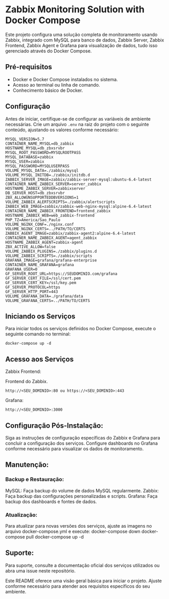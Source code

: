 # Zabbix Monitoring Solution with Docker Compose

Este projeto configura uma solução completa de monitoramento usando Zabbix, integrado com MySQL para banco de dados, Zabbix Server, Zabbix Frontend, Zabbix Agent e Grafana para visualização de dados, tudo isso gerenciado através do Docker Compose.

## Pré-requisitos

- Docker e Docker Compose instalados no sistema.
- Acesso ao terminal ou linha de comando.
- Conhecimento básico de Docker.

## Configuração

Antes de iniciar, certifique-se de configurar as variáveis de ambiente necessárias. Crie um arquivo `.env` na raiz do projeto com o seguinte conteúdo, ajustando os valores conforme necessário:

```env
MYSQL_VERSION=5.7
CONTAINER_NAME_MYSQL=db_zabbix
HOSTNAME_MYSQL=db_zbxsrvbr
MYSQL_ROOT_PASSWORD=MYSQLROOTPASS
MYSQL_DATABASE=zabbix
MYSQL_USER=zabbix
MYSQL_PASSWORD=MYSQLUSERPASS
VOLUME_MYSQL_DATA=./zabbix/mysql
VOLUME_MYSQL_INITDB=./zabbix/initdb.d
ZABBIX_SERVER_IMAGE=zabbix/zabbix-server-mysql:ubuntu-6.4-latest
CONTAINER_NAME_ZABBIX_SERVER=server_zabbix
HOSTNAME_ZABBIX_SERVER=zabbixserver
DB_SERVER_HOST=db_zbxsrvbr
ZBX_ALLOWUNSUPPORTEDDBVERSIONS=1
VOLUME_ZABBIX_ALERTSCRIPTS=./zabbix/alertscripts
ZABBIX_WEB_IMAGE=zabbix/zabbix-web-nginx-mysql:alpine-6.4-latest
CONTAINER_NAME_ZABBIX_FRONTEND=frontend_zabbix
HOSTNAME_ZABBIX_WEB=web_zabbix-frontend
PHP_TZ=America/Sao_Paulo
VOLUME_NGINX_CONF=./nginx.conf
VOLUME_NGINX_CERTS=../PATH/TO/CERTS
ZABBIX_AGENT_IMAGE=zabbix/zabbix-agent2:alpine-6.4-latest
CONTAINER_NAME_ZABBIX_AGENT=agent_zabbix
HOSTNAME_ZABBIX_AGENT=zabbix-agent
ZBX_ACTIVE_ALLOW=false
VOLUME_ZABBIX_PLUGINS=./zabbix/plugins.d
VOLUME_ZABBIX_SCRIPTS=./zabbix/scripts
GRAFANA_IMAGE=grafana/grafana-enterprise
CONTAINER_NAME_GRAFANA=grafana
GRAFANA_USER=0
GF_SERVER_ROOT_URL=https://SEUDOMINIO.com/grafana
GF_SERVER_CERT_FILE=/ssl/cert.pem
GF_SERVER_CERT_KEY=/ssl/key.pem
GF_SERVER_PROTOCOL=https
GF_SERVER_HTTP_PORT=443
VOLUME_GRAFANA_DATA=./grafana/data
VOLUME_GRAFANA_CERTS=../PATH/TO/CERTS

```

## Iniciando os Serviços

Para iniciar todos os serviços definidos no Docker Compose, execute o seguinte comando no terminal:
```
docker-compose up -d
```

## Acesso aos Serviços

Zabbix Frontend: 

Frontend do Zabbix.
```
http://<SEU_DOMINIO>:80 ou https://<SEU_DOMINIO>:443
```
Grafana: 
```
http://<SEU_DOMINIO>:3000
```


## Configuração Pós-Instalação:


Siga as instruções de configuração específicas do Zabbix e Grafana para concluir a configuração dos serviços.
Configure dashboards no Grafana conforme necessário para visualizar os dados de monitoramento.


## Manutenção:

### Backup e Restauração:

MySQL: Faça backup do volume de dados MySQL regularmente.
Zabbix: Faça backup das configurações personalizadas e scripts.
Grafana: Faça backup dos dashboards e fontes de dados.

### Atualização:

Para atualizar para novas versões dos serviços, ajuste as imagens no arquivo docker-compose.yml e execute:
docker-compose down
docker-compose pull
docker-compose up -d

## Suporte:

Para suporte, consulte a documentação oficial dos serviços utilizados ou abra uma issue neste repositório.

Este README oferece uma visão geral básica para iniciar o projeto. Ajuste conforme necessário para atender aos requisitos específicos do seu ambiente.
